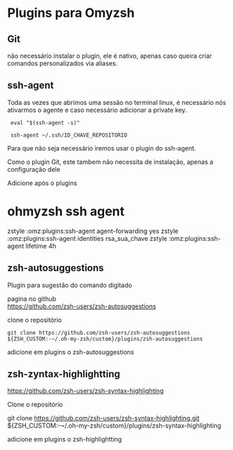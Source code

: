 # Plugins para Omyzsh

## Git 

não necessário instalar o plugin, ele é nativo, apenas caso queira criar comandos personalizados via aliases. 

## ssh-agent

Toda as vezes que abrimos uma sessão no terminal linux, é necessário nós ativarmos o agente e caso necessário adicionar a private key. 

     eval "$(ssh-agent -s)"

     ssh-agent ~/.ssh/ID_CHAVE_REPOSITORIO

Para que não seja necessário iremos usar o plugin do ssh-agent. 

Como o plugin Git, este tambem não necessita de instalação, apenas a configuração dele 

Adicione após o plugins 

 # ohmyzsh ssh agent
zstyle :omz:plugins:ssh-agent agent-forwarding yes
zstyle :omz:plugins:ssh-agent identities rsa_sua_chave
zstyle :omz:plugins:ssh-agent lifetime 4h

## zsh-autosuggestions

Plugin para sugestão do comando digitado 

pagina no github </br>
https://github.com/zsh-users/zsh-autosuggestions

clone o repositório

    git clone https://github.com/zsh-users/zsh-autosuggestions ${ZSH_CUSTOM:-~/.oh-my-zsh/custom}/plugins/zsh-autosuggestions

adicione em plugins o zsh-autosuggestions


## zsh-zyntax-highlightting

https://github.com/zsh-users/zsh-syntax-highlighting


Clone o repositório 

git clone https://github.com/zsh-users/zsh-syntax-highlighting.git ${ZSH_CUSTOM:-~/.oh-my-zsh/custom}/plugins/zsh-syntax-highlighting

adicione em plugins o zsh-highlightting